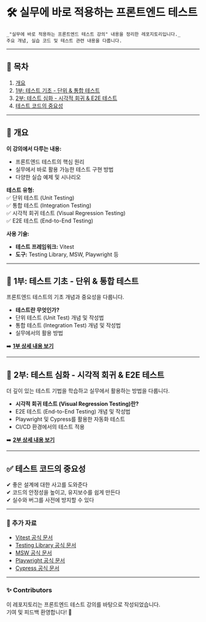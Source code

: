 # 🛠 실무에 바로 적용하는 프론트엔드 테스트

~~~
_"실무에 바로 적용하는 프론트엔드 테스트 강의" 내용을 정리한 레포지토리입니다._  
주요 개념, 실습 코드 및 테스트 관련 내용을 다룹니다.
~~~

---

## 📖 목차
1. [개요](#개요)  
2. [1부: 테스트 기초 - 단위 & 통합 테스트](#1부-테스트-기초---단위--통합-테스트)  
3. [2부: 테스트 심화 - 시각적 회귀 & E2E 테스트](#2부-테스트-심화---시각적-회귀--e2e-테스트)  
4. [테스트 코드의 중요성](#테스트-코드의-중요성)  

---

## 📝 개요
**이 강의에서 다루는 내용:**  
- 프론트엔드 테스트의 핵심 원리  
- 실무에서 바로 활용 가능한 테스트 구현 방법  
- 다양한 실습 예제 및 시나리오  

**테스트 유형:**  
✅ 단위 테스트 (Unit Testing)  
✅ 통합 테스트 (Integration Testing)  
✅ 시각적 회귀 테스트 (Visual Regression Testing)  
✅ E2E 테스트 (End-to-End Testing)  

**사용 기술:**  
- **테스트 프레임워크:** Vitest  
- **도구:** Testing Library, MSW, Playwright 등  

---

## 📌 1부: 테스트 기초 - 단위 & 통합 테스트
프론트엔드 테스트의 기초 개념과 중요성을 다룹니다.  
- **테스트란 무엇인가?**
- 단위 테스트 (Unit Test) 개념 및 작성법
- 통합 테스트 (Integration Test) 개념 및 작성법
- 실무에서의 활용 방법

➡️ [**1부 상세 내용 보기**](./docs/part1/part1.md)  

---

## 🚀 2부: 테스트 심화 - 시각적 회귀 & E2E 테스트
더 깊이 있는 테스트 기법을 학습하고 실무에서 활용하는 방법을 다룹니다.  
- **시각적 회귀 테스트 (Visual Regression Testing)란?**
- E2E 테스트 (End-to-End Testing) 개념 및 작성법
- Playwright 및 Cypress를 활용한 자동화 테스트
- CI/CD 환경에서의 테스트 적용

➡️ [**2부 상세 내용 보기**](./docs/part2/part2.md)  

---

## ✅ 테스트 코드의 중요성
✔ 좋은 설계에 대한 사고를 도와준다  
✔ 코드의 안정성을 높이고, 유지보수를 쉽게 만든다  
✔ 실수와 버그를 사전에 방지할 수 있다  

---

### 🔗 추가 자료
- [Vitest 공식 문서](https://vitest.dev/)  
- [Testing Library 공식 문서](https://testing-library.com/)  
- [MSW 공식 문서](https://mswjs.io/)  
- [Playwright 공식 문서](https://playwright.dev/)  
- [Cypress 공식 문서](https://www.cypress.io/)  

---

### ✨ Contributors
이 레포지토리는 프론트엔드 테스트 강의를 바탕으로 작성되었습니다.  
기여 및 피드백 환영합니다! 🚀  
